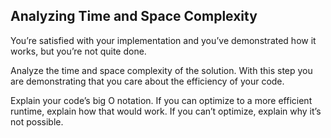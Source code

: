 ## Analyzing Time and Space Complexity

You’re satisfied with your implementation and you’ve demonstrated how it works, but you’re not quite done.

Analyze the time and space complexity of the solution. With this step you are demonstrating that you care about the efficiency of your code.

Explain your code’s big O notation. If you can optimize to a more efficient runtime, explain how that would work. If you can’t optimize, explain why it’s not possible.
